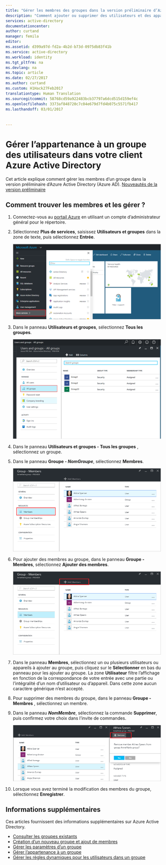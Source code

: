 ```yaml
---
title: "Gérer les membres des groupes dans la version préliminaire d’Azure Active Directory | Microsoft Docs"
description: "Comment ajouter ou supprimer des utilisateurs et des appareils dans un groupe d’Azure Active Directory"
services: active-directory
documentationcenter: 
author: curtand
manager: femila
editor: 
ms.assetid: d399a97d-fd2a-4b2d-b73d-0975db83f41b
ms.service: active-directory
ms.workload: identity
ms.tgt_pltfrm: na
ms.devlang: na
ms.topic: article
ms.date: 02/27/2017
ms.author: curtand
ms.custom: H1Hack27Feb2017
translationtype: Human Translation
ms.sourcegitcommit: 58768cd59a922483bcb37797a6dcd515d159ef4c
ms.openlocfilehash: 3373af848720c7c04e679d7fd4b075c5571fb417
ms.lasthandoff: 03/01/2017


---
```

# <a name="manage-group-membership-for-users-in-your-azure-active-directory-tenant"></a>Gérer l’appartenance à un groupe des utilisateurs dans votre client Azure Active Directory
Cet article explique comment gérer les membres d’un groupe dans la version préliminaire d’Azure Active Directory (Azure AD). [Nouveautés de la version préliminaire](active-directory-preview-explainer.md)

## <a name="how-do-i-find-the-members-and-manage-them"></a>Comment trouver les membres et les gérer ?
1. Connectez-vous au [portail Azure](https://portal.azure.com) en utilisant un compte d’administrateur général pour le répertoire.
2. Sélectionnez **Plus de services**, saisissez **Utilisateurs et groupes** dans la zone de texte, puis sélectionnez **Entrée**.

   ![Ouvrir la gestion des utilisateurs](./media/active-directory-groups-members-azure-portal/search-user-management.png)
3. Dans le panneau **Utilisateurs et groupes**, sélectionnez **Tous les groupes**.

   ![Ouvrir le panneau de groupes](./media/active-directory-groups-members-azure-portal/view-groups-blade.png)
4. Dans le panneau **Utilisateurs et groupes - Tous les groupes** , sélectionnez un groupe.
5. Dans le panneau **Groupe - *NomGroupe***, sélectionnez **Membres**.

   ![Ouverture du panneau Membres](./media/active-directory-groups-members-azure-portal/view-group-members.png)
6. Pour ajouter des membres au groupe, dans le panneau **Groupe - Membres**, sélectionnez **Ajouter des membres**.

   ![Commande Ajouter des membres](./media/active-directory-groups-members-azure-portal/add-group-members-command.png)
7. Dans le panneau **Membres**, sélectionnez un ou plusieurs utilisateurs ou appareils à ajouter au groupe, puis cliquez sur le **Sélectionner** en bas du panneau pour les ajouter au groupe. La zone **Utilisateur** filtre l’affichage en fonction de la correspondance de votre entrée avec une partie ou l’intégralité d’un nom d’utilisateur ou d’appareil. Dans cette zone aucun caractère générique n’est accepté.
8. Pour supprimer des membres du groupe, dans le panneau **Groupe - Membres** , sélectionnez un membre.
9. Dans le panneau ***NomMembre***, sélectionnez la commande **Supprimer**, puis confirmez votre choix dans l’invite de commandes.

   ![Commande Supprimer des membres](./media/active-directory-groups-members-azure-portal/remove-group-members-command.png)
10. Lorsque vous avez terminé la modification des membres du groupe, sélectionnez **Enregistrer**.

## <a name="additional-information"></a>Informations supplémentaires
Ces articles fournissent des informations supplémentaires sur Azure Active Directory.

* [Consulter les groupes existants](active-directory-groups-view-azure-portal.md)
* [Création d’un nouveau groupe et ajout de membres](active-directory-groups-create-azure-portal.md)
* [Gérer les paramètres d’un groupe](active-directory-groups-settings-azure-portal.md)
* [Gérer l’appartenance à un groupe](active-directory-groups-membership-azure-portal.md)
* [Gérer les règles dynamiques pour les utilisateurs dans un groupe](active-directory-groups-dynamic-membership-azure-portal.md)

